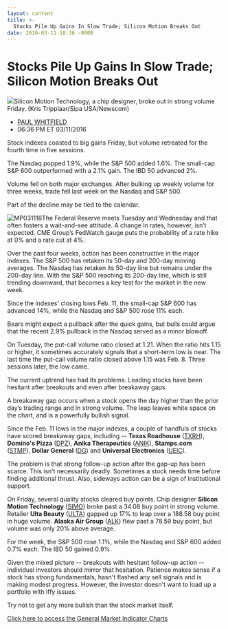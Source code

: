 ```yaml
---
layout: content
title: >-
  Stocks Pile Up Gains In Slow Trade; Silicon Motion Breaks Out
date: 2016-03-11 18:36 -0800
---
```



Stocks Pile Up Gains In Slow Trade; Silicon Motion Breaks Out
==============================================================


![](https://www.investors.com/wp-content/uploads/2016/03/BIGPIC-simo-031116-newscom.jpg)Silicon Motion Technology, a chip designer, broke out in strong volume Friday. (Kris Tripplaar/Sipa USA/Newscom)




* [PAUL WHITFIELD](https://www.investors.com/author/whitfieldp/ "Posts by PAUL WHITFIELD")
* 06:36 PM ET 03/11/2016




Stock indexes coasted to big gains Friday, but volume retreated for the fourth time in five sessions.


The Nasdaq popped 1.9%, while the S&P 500 added 1.6%. The small-cap S&P 600 outperformed with a 2.1% gain. The IBD 50 advanced 2%.


Volume fell on both major exchanges. After bulking up weekly volume for three weeks, trade fell last week on the Nasdaq and S&P 500.


Part of the decline may be tied to the calendar.


![MP031116](https://www.investors.com/wp-content/uploads/2016/03/MP031116-1-199x300.jpg)The Federal Reserve meets Tuesday and Wednesday and that often fosters a wait-and-see attitude. A change in rates, however, isn’t expected. CME Group’s FedWatch gauge puts the probability of a rate hike at 0% and a rate cut at 4%.


Over the past four weeks, action has been constructive in the major indexes. The S&P 500 has retaken its 50-day and 200-day moving averages. The Nasdaq has retaken its 50-day line but remains under the 200-day line. With the S&P 500 reaching its 200-day line, which is still trending downward, that becomes a key test for the market in the new week.


Since the indexes' closing lows Feb. 11, the small-cap S&P 600 has advanced 14%, while the Nasdaq and S&P 500 rose 11% each.


Bears might expect a pullback after the quick gains, but bulls could argue that the recent 2.9% pullback in the Nasdaq served as a minor blowoff.


On Tuesday, the put-call volume ratio closed at 1.21. When the ratio hits 1.15 or higher, it sometimes accurately signals that a short-term low is near. The last time the put-call volume ratio closed above 1.15 was Feb. 8. Three sessions later, the low came.


The current uptrend has had its problems. Leading stocks have been hesitant after breakouts and even after breakaway gaps.


A breakaway gap occurs when a stock opens the day higher than the prior day’s trading range and in strong volume. The leap leaves white space on the chart, and is a powerfully bullish signal.


Since the Feb. 11 lows in the major indexes, a couple of handfuls of stocks have scored breakaway gaps, including -- **Texas Roadhouse** ([TXRH](https://research.investors.com/quote.aspx?symbol=TXRH)), **Domino's Pizza** ([DPZ](https://research.investors.com/quote.aspx?symbol=DPZ)), **Anika Therapeutics** ([ANIK](https://research.investors.com/quote.aspx?symbol=ANIK)), **Stamps.com** ([STMP](https://research.investors.com/quote.aspx?symbol=STMP)), **Dollar General** ([DG](https://research.investors.com/quote.aspx?symbol=DG)) and **Universal Electronics** ([UEIC](https://research.investors.com/quote.aspx?symbol=UEIC)).


The problem is that strong follow-up action after the gap-up has been scarce. This isn’t necessarily deadly. Sometimes a stock needs time before finding additional thrust. Also, sideways action can be a sign of institutional support.


On Friday, several quality stocks cleared buy points. Chip designer **Silicon Motion Technology** ([SIMO](https://research.investors.com/quote.aspx?symbol=SIMO)) broke past a 34.08 buy point in strong volume. Retailer **Ulta Beauty** ([ULTA](https://research.investors.com/quote.aspx?symbol=ULTA)) gapped up 17% to leap over a 188.58 buy point in huge volume. **Alaska Air Group** ([ALK](https://research.investors.com/quote.aspx?symbol=ALK)) flew past a 78.59 buy point, but volume was only 20% above average.


For the week, the S&P 500 rose 1.1%, while the Nasdaq and S&P 600 added 0.7% each. The IBD 50 gained 0.9%.


Given the mixed picture -- breakouts with hesitant follow-up action -- individual investors should mirror that hesitation. Patience makes sense if a stock has strong fundamentals, hasn't flashed any sell signals and is making modest progress. However, the investor doesn't want to load up a portfolio with iffy issues.


Try not to get any more bullish than the stock market itself.


[Click here to access the General Market Indicator Charts](https://www.investors.com/wp-content/uploads/2016/03/GMI_031416.pdf)




